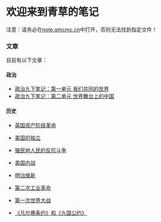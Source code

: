 # 欢迎来到青草的笔记
注意：请务必在[note.qmcmc.cn](https://note.qmcmc.cn/)中打开，否则无法找到指定文件！

### 文章

目前有以下文章：
#### 政治
 - [政治九下笔记：第一单元 我们共同的世界](/politics/9II/U1)
 - [政治九下笔记：第二单元 世界舞台上的中国](/politics/9II/U2)

#### 历史
 - [英国资产阶级革命](/history/9I/L17)
 - [美国的独立](/history/9I/L18)
 
 - [殖民地人民的反抗斗争](/history/9II/L1)
 - [美国内战](/history/9II/L3)
 - [明治维新](/history/9II/L4)
 - [第二次工业革命](/history/9II/L5)
 - [第一次世界大战](/history/9II/L8)
 - [《凡尔赛条约》和《九国公约》](/history/9II/L0)